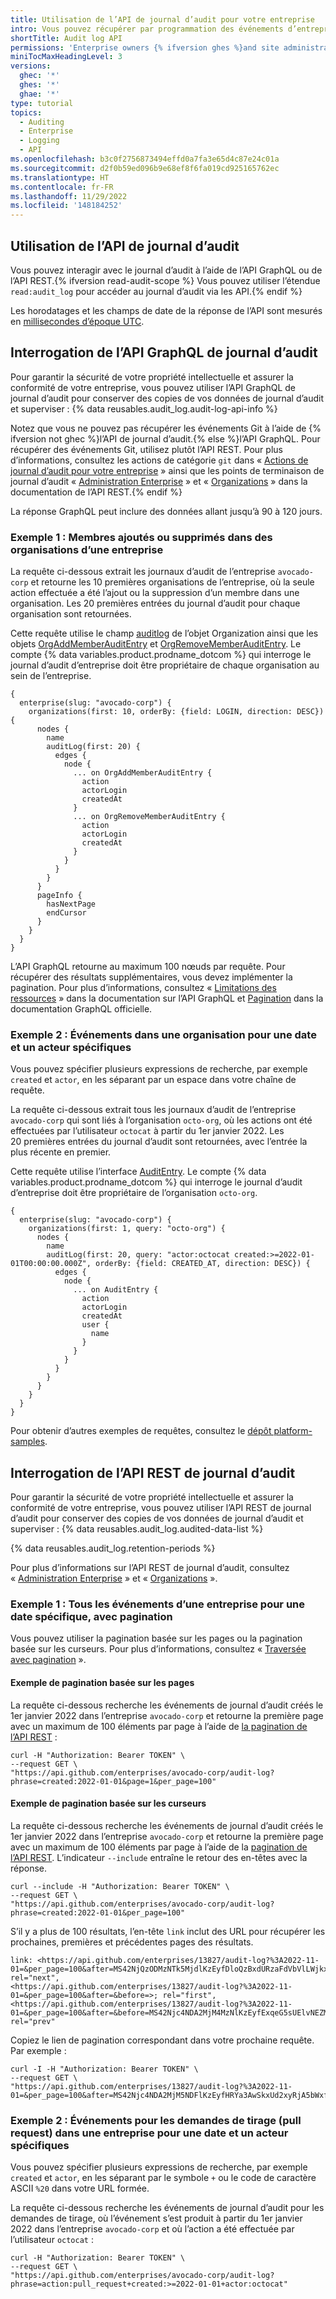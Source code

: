 ```yaml
---
title: Utilisation de l’API de journal d’audit pour votre entreprise
intro: Vous pouvez récupérer par programmation des événements d’entreprise avec l’API REST ou GraphQL.
shortTitle: Audit log API
permissions: 'Enterprise owners {% ifversion ghes %}and site administrators {% endif %}can use the audit log API.'
miniTocMaxHeadingLevel: 3
versions:
  ghec: '*'
  ghes: '*'
  ghae: '*'
type: tutorial
topics:
  - Auditing
  - Enterprise
  - Logging
  - API
ms.openlocfilehash: b3c0f2756873494effd0a7fa3e65d4c87e24c01a
ms.sourcegitcommit: d2f0b59ed096b9e68ef8f6fa019cd925165762ec
ms.translationtype: HT
ms.contentlocale: fr-FR
ms.lasthandoff: 11/29/2022
ms.locfileid: '148184252'
---
```

## Utilisation de l’API de journal d’audit

Vous pouvez interagir avec le journal d’audit à l’aide de l’API GraphQL ou de l’API REST.{% ifversion read-audit-scope %} Vous pouvez utiliser l’étendue `read:audit_log` pour accéder au journal d’audit via les API.{% endif %}

Les horodatages et les champs de date de la réponse de l’API sont mesurés en [millisecondes d’époque UTC](http://en.wikipedia.org/wiki/Unix_time).

## Interrogation de l’API GraphQL de journal d’audit

Pour garantir la sécurité de votre propriété intellectuelle et assurer la conformité de votre entreprise, vous pouvez utiliser l’API GraphQL de journal d’audit pour conserver des copies de vos données de journal d’audit et superviser : {% data reusables.audit_log.audit-log-api-info %}

Notez que vous ne pouvez pas récupérer les événements Git à l’aide de {% ifversion not ghec %}l’API de journal d’audit.{% else %}l’API GraphQL. Pour récupérer des événements Git, utilisez plutôt l’API REST. Pour plus d’informations, consultez les actions de catégorie `git` dans « [Actions de journal d’audit pour votre entreprise](/admin/monitoring-activity-in-your-enterprise/reviewing-audit-logs-for-your-enterprise/audit-log-events-for-your-enterprise#git-category-actions) » ainsi que les points de terminaison de journal d’audit « [Administration Enterprise](/rest/reference/enterprise-admin#audit-log) » et « [Organizations](/rest/reference/orgs#get-the-audit-log-for-an-organization) » dans la documentation de l’API REST.{% endif %}

La réponse GraphQL peut inclure des données allant jusqu’à 90 à 120 jours.

### Exemple 1 : Membres ajoutés ou supprimés dans des organisations d’une entreprise

La requête ci-dessous extrait les journaux d’audit de l’entreprise `avocado-corp` et retourne les 10 premières organisations de l’entreprise, où la seule action effectuée a été l’ajout ou la suppression d’un membre dans une organisation. Les 20 premières entrées du journal d’audit pour chaque organisation sont retournées. 

Cette requête utilise le champ [auditlog](/graphql/reference/objects) de l’objet Organization ainsi que les objets [OrgAddMemberAuditEntry](/graphql/reference/objects#orgaddmemberauditentry) et [OrgRemoveMemberAuditEntry](/graphql/reference/objects#orgremovememberauditentry). Le compte {% data variables.product.prodname_dotcom %} qui interroge le journal d’audit d’entreprise doit être propriétaire de chaque organisation au sein de l’entreprise.

```shell
{
  enterprise(slug: "avocado-corp") {
    organizations(first: 10, orderBy: {field: LOGIN, direction: DESC}) {
      nodes {
        name
        auditLog(first: 20) {
          edges {
            node {
              ... on OrgAddMemberAuditEntry {
                action
                actorLogin
                createdAt
              }
              ... on OrgRemoveMemberAuditEntry {
                action
                actorLogin
                createdAt
              }
            }
          }
        }
      }
      pageInfo {
        hasNextPage
        endCursor
      }
    }
  }
}
```

L’API GraphQL retourne au maximum 100 nœuds par requête. Pour récupérer des résultats supplémentaires, vous devez implémenter la pagination. Pour plus d’informations, consultez « [Limitations des ressources](/graphql/overview/resource-limitations#node-limit) » dans la documentation sur l’API GraphQL et [Pagination](https://graphql.org/learn/pagination/) dans la documentation GraphQL officielle.
### Exemple 2 : Événements dans une organisation pour une date et un acteur spécifiques

Vous pouvez spécifier plusieurs expressions de recherche, par exemple `created` et `actor`, en les séparant par un espace dans votre chaîne de requête.

La requête ci-dessous extrait tous les journaux d’audit de l’entreprise `avocado-corp` qui sont liés à l’organisation `octo-org`, où les actions ont été effectuées par l’utilisateur `octocat` à partir du 1er janvier 2022. Les 20 premières entrées du journal d’audit sont retournées, avec l’entrée la plus récente en premier. 

Cette requête utilise l’interface [AuditEntry](/graphql/reference/interfaces#auditentry). Le compte {% data variables.product.prodname_dotcom %} qui interroge le journal d’audit d’entreprise doit être propriétaire de l’organisation `octo-org`.

```shell
{
  enterprise(slug: "avocado-corp") {
    organizations(first: 1, query: "octo-org") {
      nodes {
        name
        auditLog(first: 20, query: "actor:octocat created:>=2022-01-01T00:00:00.000Z", orderBy: {field: CREATED_AT, direction: DESC}) {
          edges {
            node {
              ... on AuditEntry {
                action
                actorLogin
                createdAt
                user {
                  name
                }
              }
            }
          }
        }
      }
    }
  }
}
```

Pour obtenir d’autres exemples de requêtes, consultez le [dépôt platform-samples](https://github.com/github/platform-samples/blob/master/graphql/queries).

## Interrogation de l’API REST de journal d’audit

Pour garantir la sécurité de votre propriété intellectuelle et assurer la conformité de votre entreprise, vous pouvez utiliser l’API REST de journal d’audit pour conserver des copies de vos données de journal d’audit et superviser : {% data reusables.audit_log.audited-data-list %}

{% data reusables.audit_log.retention-periods %}

Pour plus d’informations sur l’API REST de journal d’audit, consultez « [Administration Enterprise](/rest/reference/enterprise-admin#audit-log) » et « [Organizations](/rest/reference/orgs#get-the-audit-log-for-an-organization) ».

### Exemple 1 : Tous les événements d’une entreprise pour une date spécifique, avec pagination

Vous pouvez utiliser la pagination basée sur les pages ou la pagination basée sur les curseurs. Pour plus d’informations, consultez « [Traversée avec pagination](/rest/guides/traversing-with-pagination) ».

#### Exemple de pagination basée sur les pages

La requête ci-dessous recherche les événements de journal d’audit créés le 1er janvier 2022 dans l’entreprise `avocado-corp` et retourne la première page avec un maximum de 100 éléments par page à l’aide de [la pagination de l’API REST](/rest/overview/resources-in-the-rest-api#pagination) :

```shell
curl -H "Authorization: Bearer TOKEN" \
--request GET \
"https://api.github.com/enterprises/avocado-corp/audit-log?phrase=created:2022-01-01&page=1&per_page=100"
```

#### Exemple de pagination basée sur les curseurs

La requête ci-dessous recherche les événements de journal d’audit créés le 1er janvier 2022 dans l’entreprise `avocado-corp` et retourne la première page avec un maximum de 100 éléments par page à l’aide de la [pagination de l’API REST](/rest/overview/resources-in-the-rest-api#pagination). L’indicateur `--include` entraîne le retour des en-têtes avec la réponse.

```
curl --include -H "Authorization: Bearer TOKEN" \
--request GET \
"https://api.github.com/enterprises/avocado-corp/audit-log?phrase=created:2022-01-01&per_page=100"
```

S’il y a plus de 100 résultats, l’en-tête `link` inclut des URL pour récupérer les prochaines, premières et précédentes pages des résultats.

```
link: <https://api.github.com/enterprises/13827/audit-log?%3A2022-11-01=&per_page=100&after=MS42NjQzODMzNTk5MjdlKzEyfDloQzBxdURzaFdVbVlLWjkxRU9mNXc%3D&before=>; rel="next", 
<https://api.github.com/enterprises/13827/audit-log?%3A2022-11-01=&per_page=100&after=&before=>; rel="first", 
<https://api.github.com/enterprises/13827/audit-log?%3A2022-11-01=&per_page=100&after=&before=MS42Njc4NDA2MjM4MzNlKzEyfExqeG5sUElvNEZMbG1XZHA5akdKTVE%3D>; rel="prev"
```

Copiez le lien de pagination correspondant dans votre prochaine requête. Par exemple :

```shell
curl -I -H "Authorization: Bearer TOKEN" \
--request GET \
"https://api.github.com/enterprises/13827/audit-log?%3A2022-11-01=&per_page=100&after=MS42Njc4NDA2MjM5NDFlKzEyfHRYa3AwSkxUd2xyRjA5bWxfOS1RbFE%3D&before="
```

### Exemple 2 : Événements pour les demandes de tirage (pull request) dans une entreprise pour une date et un acteur spécifiques

Vous pouvez spécifier plusieurs expressions de recherche, par exemple `created` et `actor`, en les séparant par le symbole `+` ou le code de caractère ASCII `%20` dans votre URL formée.

La requête ci-dessous recherche les événements de journal d’audit pour les demandes de tirage, où l’événement s’est produit à partir du 1er janvier 2022 dans l’entreprise `avocado-corp` et où l’action a été effectuée par l’utilisateur `octocat` :

```shell
curl -H "Authorization: Bearer TOKEN" \
--request GET \
"https://api.github.com/enterprises/avocado-corp/audit-log?phrase=action:pull_request+created:>=2022-01-01+actor:octocat"
```






